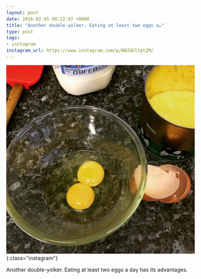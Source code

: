 ```yaml
---
layout: post
date: 2016-02-05 08:22:57 +0000
title: "Another double-yolker. Eating at least two eggs a…"
type: post
tags:
- instagram
instagram_url: https://www.instagram.com/p/BBZdGltpt2M/
---
```


![Instagram - BBZdGltpt2M](/img/BBZdGltpt2M.jpg){:class="instagram"}

Another double-yolker. Eating at least two eggs a day has its advantages.
